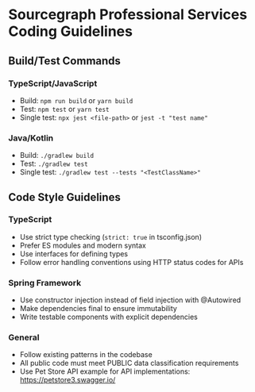 # Sourcegraph Professional Services Coding Guidelines

## Build/Test Commands

### TypeScript/JavaScript
- Build: `npm run build` or `yarn build`
- Test: `npm test` or `yarn test`
- Single test: `npx jest <file-path>` or `jest -t "test name"`

### Java/Kotlin
- Build: `./gradlew build`
- Test: `./gradlew test`
- Single test: `./gradlew test --tests "<TestClassName>"`

## Code Style Guidelines

### TypeScript
- Use strict type checking (`strict: true` in tsconfig.json)
- Prefer ES modules and modern syntax
- Use interfaces for defining types
- Follow error handling conventions using HTTP status codes for APIs

### Spring Framework
- Use constructor injection instead of field injection with @Autowired
- Make dependencies final to ensure immutability
- Write testable components with explicit dependencies

### General
- Follow existing patterns in the codebase
- All public code must meet PUBLIC data classification requirements
- Use Pet Store API example for API implementations: https://petstore3.swagger.io/